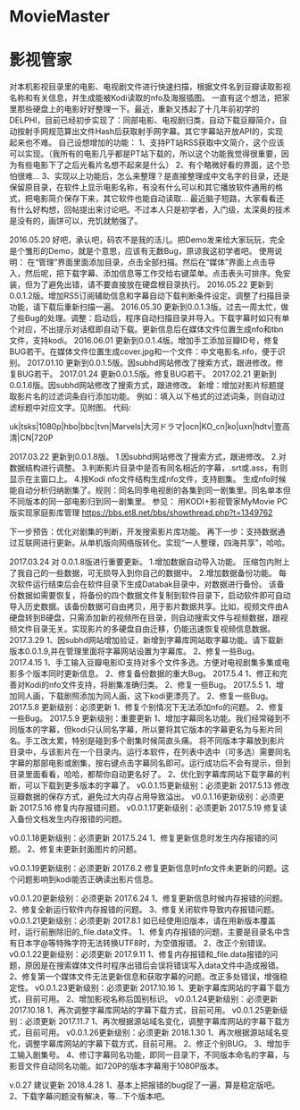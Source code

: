 # MovieMaster
# 影视管家
对本机影视目录里的电影、电视剧文件进行快速扫描，根据文件名到豆瓣读取影视名称和有关信息，并生成能被Kodi读取的nfo及海报插图。
一直有这个想法，把家里那些硬盘上的电影好好整理一下。最近，重新又拣起了十几年前初学的DELPHI，目前已经初步实现了：同部电影、电视剧归类，自动下载豆瓣简介，自动按射手网规范算出文件Hash后获取射手网字幕。其它字幕站开放API的，实现起来也不难。
自己设想增加的功能：
1、支持PT站RSS获取中文简介，这个应该可以实现。（我所有的电影几乎都是PT站下载的，所以这个功能我觉得很重要，因为有些电影下了之后光看片名想不起来是什么）
2、有个略微好看的界面，这个恐怕很难...
3、实现以上功能后，怎么来整理？是直接整理成中文名字的目录，还是保留原目录，在软件上显示电影名称，有没有什么可以和其它播放软件通用的格式，把电影简介保存下来，其它软件也能自动读取...
最近脑子短路，大家看看还有什么好构想，回帖提出来讨论吧。不过本人只是初学者，入门级，太深奥的技术是没有的，画饼可以，充饥就勉强了。


2016.05.20
好吧，承认吧，码农不是我的活儿。把Demo发来给大家玩玩，完全是个雏形的Demo，就是个意思，应该有无数Bug，原谅我这初学者吧。
使用说明：
在“管理”界面里面添加目录，点击全部扫描。然后在“媒体”界面上点击导入，然后呢，把下载字幕、添加信息等工作交给右键菜单。点击表头可排序。免安装，但为了避免出错，请不要直接放在硬盘根目录执行。
2016.05.22
更新到0.0.1.2版。增加RSS订阅辅助信息和字幕自动下载判断条件设定。调整了扫描目录功能，请下载后重新扫描一遍。
2016.05.30
更新到0.0.1.3版。过去一周太忙，做了些Bug的处理。调整：启动后，程序自动扫描目录并导入。下载字幕时如只有单个对应，不出提示对话框即自动下载。更新信息后在媒体文件位置生成nfo和tbn文件，支持kodi。
2016.06.01
更新到0.0.1.4版。增加手工添加豆瓣ID号，修复BUG若干。在媒体文件位置生成cover.jpg和一个文件：中文电影名.nfo，便于识别。
2017.01.10
更新到0.0.1.5版。因subhd网站修改了搜索方式，跟进修改。修复BUG若干。
2017.01.24
更新0.0.1.5版。修复BUG若干。
2017.02.21
更新到0.0.1.6版。因subhd网站修改了搜索方式，跟进修改。
新增：增加对影片标题提取影片名的过滤词条自行添加功能。
例如：填入以下格式的过滤词条，则自动过滤标题中对应文字。见附图。
代码:

uk|tsks|1080p|hbo|bbc|tvn|Marvels|大河ドラマ|ocn|KO_cn|ko|uxn|hdtv|壹高清|CN|720P



2017.03.22
更新到0.0.1.8版。
1.因subhd网站修改了搜索方式，跟进修改。
2.对数据结构进行调整。
3.判断影片目录中是否有同名相近的字幕，.srt或.ass，有则显示在主窗口上。
4.按Kodi nfo文件结构生成nfo文件，支持剧集。
生成nfo时候能自动分析归纳剧集了。规则：同名同季电视剧的各集<set>到同一剧集里。同名单本但不同版本的同一部电影归到同一剧集里。
参见：
用KODI+影视管家MyMovie PC版实现家庭影库管理
https://bbs.et8.net/bbs/showthread.php?t=1349762

下一步预告：优化对剧集的判断，开发搜索影片库功能。
再下一步：支持数据通过互联网进行更新。从单机版向网络版转化。实现“一人整理，四海共享”，哈哈。


2017.03.24
对 0.0.1.8版进行重要更新。
1.增加数据自动导入功能。
压缩包内附上了我自己的一些数据，可无损导入到你自己的数据中。
2.增加数据备份功能。
每次软件运行结束后会在软件目录下生成Databak目录中，对数据进行备份。
该备份数据如需要恢复，将备份的四个数据文件复制到软件目录下，启动软件即可自动导入历史数据。该备份数据可自由拷贝，用于影片数据共享。比如，视频文件由A硬盘转到B硬盘，只需添加新的视频所在目录，则自动搜索文件与视频数据，跟视频文件目录无关。实现影片的多硬盘自由迁移，仍能迅速恢复视频信息数据。
2017.3.29
1、因subhd网站增加验证，新增到字幕库网站取字幕功能。请下载新版本0.0.1.9,并在管理里面将字幕网站设置为字幕库。
2、修复一些Bug。
2017.4.15
1、手工输入豆瓣电影ID支持对多个文件多选。方便对电视剧集多集或电影多个版本同时更新信息。
2、修复备份数据的重大Bug。
2017.5.4
1、修正和完善对Kodi的nfo文件支持，将剧集准确归类。
2、修复一些Bug。
2017.5.5
1、增加同人画，下载剧照添加为同人画，这下kodi更漂亮了。
2、修复一些Bug。
2017.5.8
更新级别：必须更新
1、修复个别情况下无法添加nfo的问题。
2、修复一些Bug。
2017.5.9
更新级别：重要更新
1、增加字幕同名功能。我们经常碰到不同版本的字幕，但kodi只认同名字幕，所以要将其它版本的字幕更名为与影片同名。手工改太累，特别是碰到多个剧集时候简直头痛。
将不同版本字幕放到影片目录中，与该影片在一个目录内。运行本软件，在列表中选中（可多选）需要同名字幕的那部电影或剧集，按右键点击字幕同名即可。运行成功后不会有提示，但到目录里面看看，哈哈，都帮你自动更名好了。
2、优化到字幕库网站下载字幕的判断，可以下载到更多版本的字幕了。
v0.0.1.15更新级别：必须更新
2017.5.13
修改豆瓣数据的保存方式，避免过大内存占用导致溢出。
v0.0.1.16更新级别：必须更新
2017.5.16
修复内存报错问题。
v0.0.1.17更新级别：必须更新
2017.5.19
修复读入备份文档发生内存报错的问题。

v0.0.1.18更新级别：必须更新
2017.5.24
1、修复更新信息时发生内存报错的问题。
2、修复未更新封面图片的问题。

v0.0.1.19更新级别：必须更新
2017.6.2
修复更新信息时nfo文件未更新的问题。这个问题影响到kodi能否正确读出影片信息。

v0.0.1.20更新级别：必须更新
2017.6.24
1、修复更新信息时候内存报错的问题。
2、修复全新运行软件内存报错的问题。
3、修复关闭软件导致内存报错问题。
v0.0.1.21更新级别：必须更新
2017.8.1
如已经使用旧版本，请在用新版本覆盖时，运行前删除旧的_file.data文件。
1、修复内存报错的问题，主要是目录名中含有日本字@等特殊字符无法转换UTF8时，为空值报错。
2、改正个别错误。
v0.0.1.22更新级别：必须更新
2017.9.11
1、修复内存报错和_file.data报错的问题，原因是在搜索媒体文件时程序出错后会误将错误写入data文件中造成报错。
2、修复第一个媒体文件无法更新信息和获取字幕的问题。改正多处错误，增强稳定性。
v0.0.1.23更新级别：必须更新
2017.10.16
1、更新字幕库网站的字幕下载方式，目前可用。
2、增加影视名称后国别标识。
v0.0.1.24更新级别：必须更新
2017.10.18
1、再次调整字幕库网站的字幕下载方式，目前可用。
v0.0.1.25更新级别：必须更新
2017.11.7
1、再次根据源站域名变化，调整字幕库网站的字幕下载方式，目前可用。
v0.0.1.26更新级别：必须更新
2018.1.30
1、再次根据源站域名变化，调整字幕库网站的字幕下载方式，目前可用。
2、修正个别BUG。
3、增加手工输入剧集号。
4、修订字幕同名功能，即同一目录下，不同版本命名的字幕，与影音文件自动同名功能。如720P的版本字幕用于1080P版本。


v.0.27 建议更新
2018.4.28
1、基本上把报错的bug捉了一遍，算是稳定版吧。
2、下载字幕问题没有解决，等...下个版本吧。
